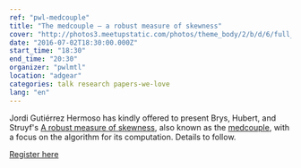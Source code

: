 ```yaml
---
ref: "pwl-medcouple"
title: "The medcouple — a robust measure of skewness"
cover: "http://photos3.meetupstatic.com/photos/theme_body/2/b/d/6/full_6071222.jpeg"
date: "2016-07-02T18:30:00.000Z"
start_time: "18:30"
end_time: "20:30"
organizer: "pwlmtl"
location: "adgear"
categories: talk research papers-we-love
lang: "en"
---
```

Jordi Gutiérrez Hermoso has kindly offered to present Brys, Hubert, and Struyf's [A robust measure of skewness](https://wis.kuleuven.be/stat/robust/papers/2004/medcouple.pdf), also known as the [medcouple](https://en.wikipedia.org/wiki/Medcouple), with a focus on the algorithm for its computation. Details to follow.

[Register here](http://www.meetup.com/Papers-We-Love-Montreal/events/230513727/)
